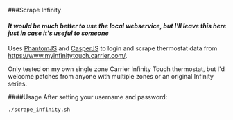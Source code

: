 ###Scrape Infinity

#### ***It would be much better to use the local webservice, but I'll leave this here just in case it's useful to someone***


Uses [PhantomJS](https://github.com/ariya/phantomjs) and [CasperJS](https://github.com/n1k0/casperjs) to login and scrape thermostat data from https://www.myinfinitytouch.carrier.com/.

Only tested on my own single zone Carrier Infinity Touch thermostat, 
but I'd welcome patches from anyone with multiple zones or an original Infinity series.

####Usage
After setting your username and password:

    ./scrape_infinity.sh 

